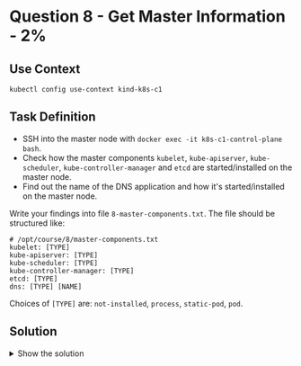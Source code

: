 # Question 8 - Get Master Information - 2%

## Use Context

```shell
kubectl config use-context kind-k8s-c1
```

## Task Definition

- SSH into the master node with `docker exec -it k8s-c1-control-plane bash`.
- Check how the master components `kubelet`, `kube-apiserver`, `kube-scheduler`, `kube-controller-manager` and `etcd` are started/installed on the master node.
- Find out the name of the DNS application and how it's started/installed on the master node.

Write your findings into file `8-master-components.txt`. The file should be structured like:

```shell
# /opt/course/8/master-components.txt
kubelet: [TYPE]
kube-apiserver: [TYPE]
kube-scheduler: [TYPE]
kube-controller-manager: [TYPE]
etcd: [TYPE]
dns: [TYPE] [NAME]
```

Choices of `[TYPE]` are: `not-installed`, `process`, `static-pod`, `pod`.

## Solution

<details>
  <summary>Show the solution</summary>

### Connect to k8s-c1-control-plane and get kubelet processes

```shell
docker exec -it k8s-c1-control-plane bash
root@k8s-c1-control-plane:/# 
```

```shell
ps aux | grep kubelet
root         567  3.5  3.5 1517664 287392 ?      Ssl  16:05   2:30 kube-apiserver --advertise-address=172.18.0.3 --allow-privileged=true --authorization-mode=Node,RBAC --client-ca-file=/etc/kubernetes/pki/ca.crt --enable-admission-plugins=NodeRestriction --enable-bootstrap-token-auth=true --etcd-cafile=/etc/kubernetes/pki/etcd/ca.crt --etcd-certfile=/etc/kubernetes/pki/apiserver-etcd-client.crt --etcd-keyfile=/etc/kubernetes/pki/apiserver-etcd-client.key --etcd-servers=https://127.0.0.1:2379 --kubelet-client-certificate=/etc/kubernetes/pki/apiserver-kubelet-client.crt --kubelet-client-key=/etc/kubernetes/pki/apiserver-kubelet-client.key --kubelet-preferred-address-types=InternalIP,ExternalIP,Hostname --proxy-client-cert-file=/etc/kubernetes/pki/front-proxy-client.crt --proxy-client-key-file=/etc/kubernetes/pki/front-proxy-client.key --requestheader-allowed-names=front-proxy-client --requestheader-client-ca-file=/etc/kubernetes/pki/front-proxy-ca.crt --requestheader-extra-headers-prefix=X-Remote-Extra- --requestheader-group-headers=X-Remote-Group --requestheader-username-headers=X-Remote-User --runtime-config= --secure-port=6443 --service-account-issuer=https://kubernetes.default.svc.cluster.local --service-account-key-file=/etc/kubernetes/pki/sa.pub --service-account-signing-key-file=/etc/kubernetes/pki/sa.key --service-cluster-ip-range=10.96.0.0/16 --tls-cert-file=/etc/kubernetes/pki/apiserver.crt --tls-private-key-file=/etc/kubernetes/pki/apiserver.key
root         741  1.4  1.2 2998988 98416 ?       Ssl  16:05   1:01 /usr/bin/kubelet --bootstrap-kubeconfig=/etc/kubernetes/bootstrap-kubelet.conf --kubeconfig=/etc/kubernetes/kubelet.conf --config=/var/lib/kubelet/config.yaml --container-runtime-endpoint=unix:///run/containerd/containerd.sock --node-ip=172.18.0.3 --node-labels= --pod-infra-container-image=registry.k8s.io/pause:3.9 --provider-id=kind://docker/k8s-c1/k8s-c1-control-plane --runtime-cgroups=/system.slice/containerd.service
root       29119  0.0  0.0   3240  1772 pts/1    S+   17:17   0:00 grep kubelet
```

Check which components are controlled via `systemd` looking at `/etc/systemd/system` directory:

```shell
root@k8s-c1-control-plane:/# find /etc/systemd/system/ | grep kube
/etc/systemd/system/10-kubeadm.conf
/etc/systemd/system/multi-user.target.wants/kubelet.service
/etc/systemd/system/kubelet.service
/etc/systemd/system/kubelet.slice
/etc/systemd/system/kubelet.service.d
/etc/systemd/system/kubelet.service.d/10-kubeadm.conf
/etc/systemd/system/kubelet.service.d/11-kind.conf
root@k8s-c1-control-plane:/#
```

```shell
root@k8s-c1-control-plane:/# find /etc/systemd/system/ | grep etcd
```

This shows `kubelet` is controlled via `systemd`, but no other service named kube nor etcd. It seems that this cluster has been setup using `kubeadm`, so we check in the default manifests directory:

```shell
root@k8s-c1-control-plane:/# find /etc/kubernetes/manifests/
/etc/kubernetes/manifests/
/etc/kubernetes/manifests/kube-scheduler.yaml
/etc/kubernetes/manifests/etcd.yaml
/etc/kubernetes/manifests/kube-apiserver.yaml
/etc/kubernetes/manifests/kube-controller-manager.yaml
root@k8s-c1-control-plane:/#
```

Let's check all `Pods` running on in the `kube-system` namespace on the master node:

```shell
root@k8s-c1-control-plane:/# kubectl -n kube-system get pod -o wide | grep control-plane
calico-node-xb7vz                              1/1     Running   0          74m   172.18.0.3   k8s-c1-control-plane   <none>           <none>
coredns-76f75df574-qtrrz                       1/1     Running   0          74m   10.244.0.2   k8s-c1-control-plane   <none>           <none>
coredns-76f75df574-xp5kr                       1/1     Running   0          74m   10.244.0.3   k8s-c1-control-plane   <none>           <none>
etcd-k8s-c1-control-plane                      1/1     Running   0          74m   172.18.0.3   k8s-c1-control-plane   <none>           <none>
kindnet-7pl7v                                  1/1     Running   0          74m   172.18.0.3   k8s-c1-control-plane   <none>           <none>
kube-apiserver-k8s-c1-control-plane            1/1     Running   0          74m   172.18.0.3   k8s-c1-control-plane   <none>           <none>
kube-controller-manager-k8s-c1-control-plane   1/1     Running   0          74m   172.18.0.3   k8s-c1-control-plane   <none>           <none>
kube-proxy-kfbfd                               1/1     Running   0          74m   172.18.0.3   k8s-c1-control-plane   <none>           <none>
kube-scheduler-k8s-c1-control-plane            1/1     Running   0          74m   172.18.0.3   k8s-c1-control-plane   <none>           <none>
```

We see that 4 static pods, with `-k8s-c1-control-plane` as suffix.

We also see that dns application seems to be coredns, but how is controlled?

```shell
root@k8s-c1-control-plane:/# kubectl -n kube-system get ds
NAME         DESIRED   CURRENT   READY   UP-TO-DATE   AVAILABLE   NODE SELECTOR            AGE
kindnet      3         3         3       3            3           kubernetes.io/os=linux   19h
kube-proxy   3         3         3       3            3           kubernetes.io/os=linux   19h
```

```shell
root@k8s-c1-control-plane:/# kubectl -n kube-system get deploy
NAME             READY   UP-TO-DATE   AVAILABLE   AGE
coredns          2/2     2            2           19h
metrics-server   1/1     1            1           128m
```

Seems `coredns` is controlled via a `Deployment`. We can generate the file with the findings:

### Generating the file

```shell
kubelet: process
kube-apiserver: static-pod
kube-scheduler: static-pod
kube-controller-manager: static-pod
etcd: pod
dns: pod coredns
```
</details>

